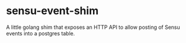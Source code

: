 sensu-event-shim
================

A little golang shim that exposes an HTTP API to allow posting of Sensu events into a postgres table.
